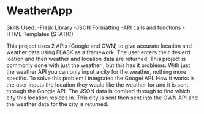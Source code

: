 # WeatherApp
Skills Used:
-Flask Library
-JSON Formatting
-API calls and functions
-HTML Templates (STATIC)

This project uses 2 APIs (Google and OWN) to give accurate location and weather data using FLASK as a framework. The user enters their desierd loation and then weather and location data are returned. 
This project is commonly done with just the weather
, but this has it problems. With just the weather API you can only input a city for the weather, nothing more specific.
To solve this problem I integrated the Googel API. How it works is, the user inputs the location they would like the weather for and it is sent through
the Google API. The JSON data is combed through to find which city this location resides in. This city is sent then sent into the OWN API and the 
weather data for the city is returned.
